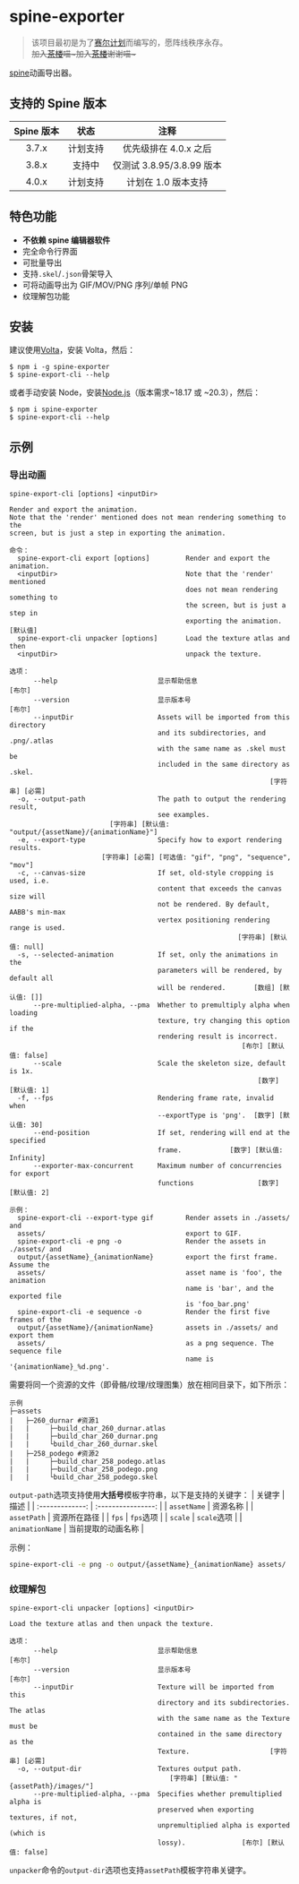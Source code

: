 # spine-exporter
> 该项目最初是为了[赛尔计划](https://sp.61.com/)而编写的，愿阵线秩序永存。<br>
> ~~加入[茶楼]喵~加入[茶楼]谢谢喵\~~~

[spine](https://zh.esotericsoftware.com/)动画导出器。

## 支持的 Spine 版本
| Spine 版本 |   状态   |          注释           |
| :-------: | :------: | :---------------------: |
|   3.7.x   | 计划支持 |   优先级排在 4.0.x 之后   |
|   3.8.x   |  支持中  | 仅测试 3.8.95/3.8.99 版本 |
|   4.0.x   | 计划支持 |    计划在 1.0 版本支持    |

## 特色功能
- **不依赖 spine 编辑器软件**
- 完全命令行界面
- 可批量导出
- 支持`.skel`/`.json`骨架导入
- 可将动画导出为 GIF/MOV/PNG 序列/单帧 PNG
- 纹理解包功能

## 安装
建议使用[Volta](https://volta.sh/)，安装 Volta，然后：
```shell
$ npm i -g spine-exporter
$ spine-export-cli --help
```
或者手动安装 Node，安装[Node.js](https://nodejs.org/zh)（版本需求~18.17 或 ~20.3），然后：
```shell
$ npm i spine-exporter
$ spine-export-cli --help
```

## 示例
### 导出动画
```
spine-export-cli [options] <inputDir>

Render and export the animation.
Note that the 'render' mentioned does not mean rendering something to the       
screen, but is just a step in exporting the animation.

命令：
  spine-export-cli export [options]         Render and export the animation.    
  <inputDir>                                Note that the 'render' mentioned    
                                            does not mean rendering something to
                                            the screen, but is just a step in   
                                            exporting the animation.    [默认值]
  spine-export-cli unpacker [options]       Load the texture atlas and then     
  <inputDir>                                unpack the texture.

选项：
      --help                         显示帮助信息                         [布尔]
      --version                      显示版本号                           [布尔]
      --inputDir                     Assets will be imported from this directory
                                     and its subdirectories, and .png/.atlas    
                                     with the same name as .skel must be
                                     included in the same directory as .skel.
                                                                 [字符串] [必需]
  -o, --output-path                  The path to output the rendering result,
                                     see examples.
                         [字符串] [默认值: "output/{assetName}/{animationName}"]
  -e, --export-type                  Specify how to export rendering results.
                       [字符串] [必需] [可选值: "gif", "png", "sequence", "mov"]
  -c, --canvas-size                  If set, old-style cropping is used, i.e.
                                     content that exceeds the canvas size will
                                     not be rendered. By default, AABB's min-max
                                     vertex positioning rendering range is used.
                                                         [字符串] [默认值: null]
  -s, --selected-animation           If set, only the animations in the
                                     parameters will be rendered, by default all
                                     will be rendered.       [数组] [默认值: []]
      --pre-multiplied-alpha, --pma  Whether to premultiply alpha when loading
                                     texture, try changing this option if the
                                     rendering result is incorrect.
                                                          [布尔] [默认值: false]
      --scale                        Scale the skeleton size, default is 1x.
                                                              [数字] [默认值: 1]
  -f, --fps                          Rendering frame rate, invalid when
                                     --exportType is 'png'.  [数字] [默认值: 30]
      --end-position                 If set, rendering will end at the specified
                                     frame.            [数字] [默认值: Infinity]
      --exporter-max-concurrent      Maximum number of concurrencies for export
                                     functions                [数字] [默认值: 2]

示例：
  spine-export-cli --export-type gif        Render assets in ./assets/ and
  assets/                                   export to GIF.
  spine-export-cli -e png -o                Render the assets in ./assets/ and
  output/{assetName}_{animationName}        export the first frame. Assume the
  assets/                                   asset name is 'foo', the animation
                                            name is 'bar', and the exported file
                                            is 'foo_bar.png'
  spine-export-cli -e sequence -o           Render the first five frames of the
  output/{assetName}/{animationName}        assets in ./assets/ and export them
  assets/                                   as a png sequence. The sequence file
                                            name is '{animationName}_%d.png'.
```
需要将同一个资源的文件（即骨骼/纹理/纹理图集）放在相同目录下，如下所示：
```
示例
├─assets
|   ├─260_durnar #资源1
|   |     ├─build_char_260_durnar.atlas
|   |     ├─build_char_260_durnar.png
|   |     └build_char_260_durnar.skel
|   ├─258_podego #资源2
|   |     ├─build_char_258_podego.atlas
|   |     ├─build_char_258_podego.png
|   |     └build_char_258_podego.skel
```
`output-path`选项支持使用**大括号**模板字符串，以下是支持的关键字：
|     关键字      |        描述        |
| :-------------: | :----------------: |
|   `assetName`   |      资源名称      |
|   `assetPath`   |    资源所在路径    |
|      `fps`      |     `fps`选项      |
|     `scale`     |    `scale`选项     |
| `animationName` | 当前提取的动画名称 |

示例：
```sh
spine-export-cli -e png -o output/{assetName}_{animationName} assets/
```

### 纹理解包
```
spine-export-cli unpacker [options] <inputDir>

Load the texture atlas and then unpack the texture.

选项：
      --help                         显示帮助信息                         [布尔]
      --version                      显示版本号                           [布尔]
      --inputDir                     Texture will be imported from this
                                     directory and its subdirectories. The atlas
                                     with the same name as the Texture must be
                                     contained in the same directory as the
                                     Texture.                    [字符串] [必需]
  -o, --output-dir                   Textures output path.
                                        [字符串] [默认值: "{assetPath}/images/"]
      --pre-multiplied-alpha, --pma  Specifies whether premultiplied alpha is
                                     preserved when exporting textures, if not,
                                     unpremultiplied alpha is exported (which is
                                     lossy).              [布尔] [默认值: false]
```
`unpacker`命令的`output-dir`选项也支持`assetPath`模板字符串关键字。

[茶楼]: https://wiki.biligame.com/seerplan/%E7%A4%BE%E5%9B%A2:%E8%8C%B6%E6%A5%BC